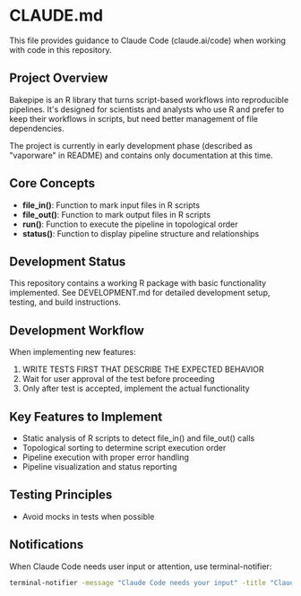 # CLAUDE.md

This file provides guidance to Claude Code (claude.ai/code) when working with code in this repository.

## Project Overview

Bakepipe is an R library that turns script-based workflows into reproducible pipelines. It's designed for scientists and analysts who use R and prefer to keep their workflows in scripts, but need better management of file dependencies.

The project is currently in early development phase (described as "vaporware" in README) and contains only documentation at this time.

## Core Concepts

- **file_in()**: Function to mark input files in R scripts
- **file_out()**: Function to mark output files in R scripts  
- **run()**: Function to execute the pipeline in topological order
- **status()**: Function to display pipeline structure and relationships

## Development Status

This repository contains a working R package with basic functionality implemented. See DEVELOPMENT.md for detailed development setup, testing, and build instructions.

## Development Workflow

When implementing new features:
1. WRITE TESTS FIRST THAT DESCRIBE THE EXPECTED BEHAVIOR
2. Wait for user approval of the test before proceeding
3. Only after test is accepted, implement the actual functionality

## Key Features to Implement

- Static analysis of R scripts to detect file_in() and file_out() calls
- Topological sorting to determine script execution order
- Pipeline execution with proper error handling
- Pipeline visualization and status reporting

## Testing Principles

- Avoid mocks in tests when possible

## Notifications

When Claude Code needs user input or attention, use terminal-notifier:
```bash
terminal-notifier -message "Claude Code needs your input" -title "Claude Code" -sound "default"
```